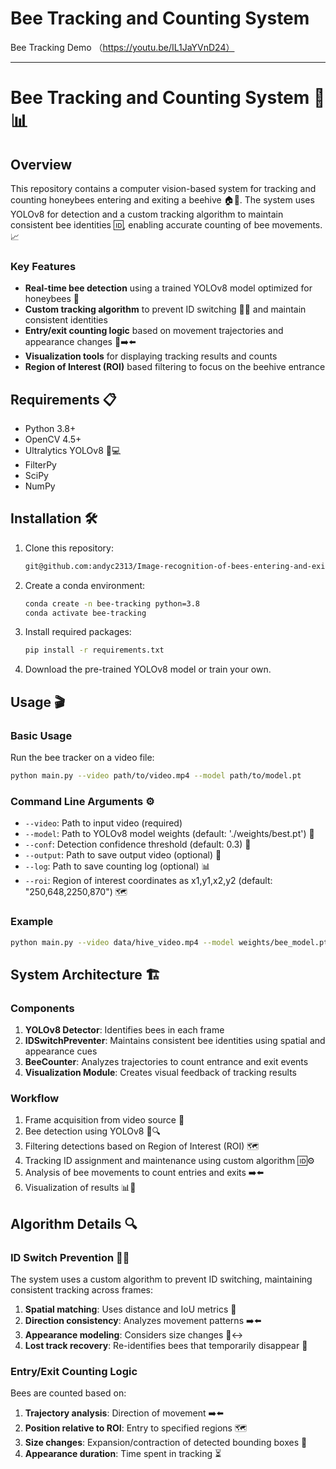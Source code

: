 # Bee Tracking and Counting System
Bee Tracking Demo （https://youtu.be/IL1JaYVnD24）

---

# Bee Tracking and Counting System 🐝📊

## Overview

This repository contains a computer vision-based system for tracking and counting honeybees entering and exiting a beehive 🏠🐝. The system uses YOLOv8 for detection and a custom tracking algorithm to maintain consistent bee identities 🆔, enabling accurate counting of bee movements. 📈

### Key Features

- **Real-time bee detection** using a trained YOLOv8 model optimized for honeybees 🐝
- **Custom tracking algorithm** to prevent ID switching 🚫🔄 and maintain consistent identities
- **Entry/exit counting logic** based on movement trajectories and appearance changes 🔄➡️⬅️
- **Visualization tools** for displaying tracking results and counts 
- **Region of Interest (ROI)** based filtering to focus on the beehive entrance 

## Requirements 📋

- Python 3.8+
- OpenCV 4.5+
- Ultralytics YOLOv8 🐝💻
- FilterPy
- SciPy
- NumPy

## Installation 🛠️

1. Clone this repository:
   ```bash
   git@github.com:andyc2313/Image-recognition-of-bees-entering-and-exiting.git
   ```

2. Create a conda environment:
   ```bash
   conda create -n bee-tracking python=3.8
   conda activate bee-tracking
   ```

3. Install required packages:
   ```bash
   pip install -r requirements.txt
   ```

4. Download the pre-trained YOLOv8 model or train your own. 

## Usage 🎬

### Basic Usage

Run the bee tracker on a video file:

```bash
python main.py --video path/to/video.mp4 --model path/to/model.pt
```

### Command Line Arguments ⚙️

- `--video`: Path to input video (required)
- `--model`: Path to YOLOv8 model weights (default: './weights/best.pt') 🎯
- `--conf`: Detection confidence threshold (default: 0.3) 📏
- `--output`: Path to save output video (optional) 🎥
- `--log`: Path to save counting log (optional) 📊
- `--roi`: Region of interest coordinates as x1,y1,x2,y2 (default: "250,648,2250,870") 🗺️

### Example

```bash
python main.py --video data/hive_video.mp4 --model weights/bee_model.pt --conf 0.35 --output results/processed.mp4 --log results/counts.txt
```

## System Architecture 🏗️

### Components

1. **YOLOv8 Detector**: Identifies bees in each frame 
2. **IDSwitchPreventer**: Maintains consistent bee identities using spatial and appearance cues 
3. **BeeCounter**: Analyzes trajectories to count entrance and exit events 
4. **Visualization Module**: Creates visual feedback of tracking results 

### Workflow

1. Frame acquisition from video source 🎥
2. Bee detection using YOLOv8 🐝🔍
3. Filtering detections based on Region of Interest (ROI) 🗺️
4. Tracking ID assignment and maintenance using custom algorithm 🆔⚙️
5. Analysis of bee movements to count entries and exits ➡️⬅️
6. Visualization of results 📊🎨

## Algorithm Details 🔍

### ID Switch Prevention 🚫🔄

The system uses a custom algorithm to prevent ID switching, maintaining consistent tracking across frames:

1. **Spatial matching**: Uses distance and IoU metrics 📏
2. **Direction consistency**: Analyzes movement patterns ➡️⬅️
3. **Appearance modeling**: Considers size changes 🔲↔️
4. **Lost track recovery**: Re-identifies bees that temporarily disappear 🔄

### Entry/Exit Counting Logic 

Bees are counted based on:

1. **Trajectory analysis**: Direction of movement ➡️⬅️
2. **Position relative to ROI**: Entry to specified regions 🗺️
3. **Size changes**: Expansion/contraction of detected bounding boxes 📏
4. **Appearance duration**: Time spent in tracking ⏳
